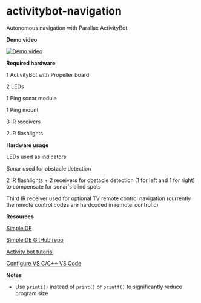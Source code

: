 # activitybot-navigation
Autonomous navigation with Parallax ActivityBot.

**Demo video**

[![Demo video](http://oi65.tinypic.com/mbgvg4.jpg)](https://www.youtube.com/watch?v=cXYDLHrG_DY)

**Required hardware**

1 ActivityBot with Propeller board

2 LEDs

1 Ping sonar module

1 Ping mount

3 IR receivers

2 IR flashlights

**Hardware usage**

LEDs used as indicators

Sonar used for obstacle detection

2 IR flashlights + 2 receivers for obstacle detection (1 for left and 1 for right) to compensate for sonar's blind spots

Third IR receiver used for optional TV remote control navigation (currently the remote control codes are hardcoded in remote_control.c)

**Resources**

[SimpleIDE](https://learn.parallax.com/tutorials/language/propeller-c/propeller-c-set-simpleide)

[SimpleIDE GitHub repo](https://github.com/parallaxinc/SimpleIDE)

[Activity bot tutorial](https://learn.parallax.com/tutorials/robot/activitybot/propeller-c-programming-activitybot)

[Configure VS C/C++ VS Code](https://github.com/Microsoft/vscode-cpptools/blob/master/Documentation/Getting%20started%20with%20IntelliSense%20configuration.md)

**Notes**
- Use `printi()` instead of `print()` or `printf()` to significantly reduce program size
